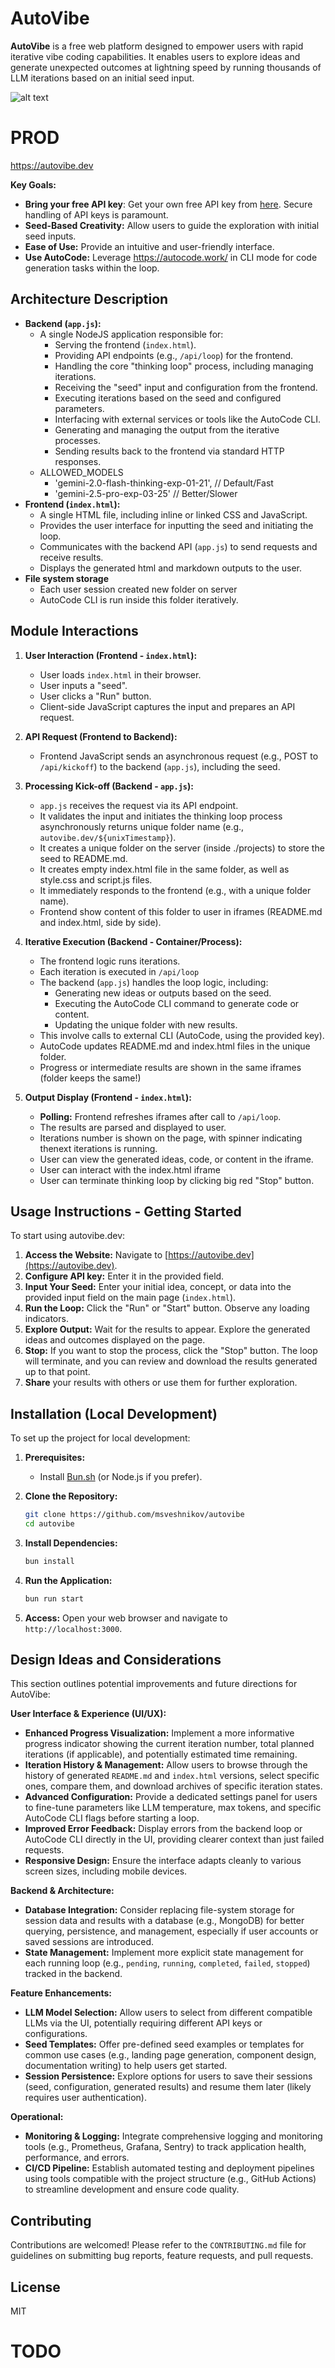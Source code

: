 ﻿# AutoVibe

**AutoVibe** is a free web platform designed to empower users with rapid iterative vibe coding
capabilities. It enables users to explore ideas and generate unexpected outcomes at lightning speed
by running thousands of LLM iterations based on an initial seed input.

![alt text](image.png)

# PROD

https://autovibe.dev

**Key Goals:**

- **Bring your free API key**: Get your own free API key from
  [here](https://aistudio.google.com/apikey). Secure handling of API keys is paramount.
- **Seed-Based Creativity:** Allow users to guide the exploration with initial seed inputs.
- **Ease of Use:** Provide an intuitive and user-friendly interface.
- **Use AutoCode:** Leverage https://autocode.work/ in CLI mode for code generation tasks within the
  loop.

## Architecture Description

- **Backend (`app.js`):**
    - A single NodeJS application responsible for:
        - Serving the frontend (`index.html`).
        - Providing API endpoints (e.g., `/api/loop`) for the frontend.
        - Handling the core "thinking loop" process, including managing iterations.
        - Receiving the "seed" input and configuration from the frontend.
        - Executing iterations based on the seed and configured parameters.
        - Interfacing with external services or tools like the AutoCode CLI.
        - Generating and managing the output from the iterative processes.
        - Sending results back to the frontend via standard HTTP responses.
    - ALLOWED_MODELS
        - 'gemini-2.0-flash-thinking-exp-01-21', // Default/Fast
        - 'gemini-2.5-pro-exp-03-25' // Better/Slower
- **Frontend (`index.html`):**
    - A single HTML file, including inline or linked CSS and JavaScript.
    - Provides the user interface for inputting the seed and initiating the loop.
    - Communicates with the backend API (`app.js`) to send requests and receive results.
    - Displays the generated html and markdown outputs to the user.
- **File system storage**
    - Each user session created new folder on server
    - AutoCode CLI is run inside this folder iteratively.

## Module Interactions

1.  **User Interaction (Frontend - `index.html`):**

    - User loads `index.html` in their browser.
    - User inputs a "seed".
    - User clicks a "Run" button.
    - Client-side JavaScript captures the input and prepares an API request.

2.  **API Request (Frontend to Backend):**

    - Frontend JavaScript sends an asynchronous request (e.g., POST to `/api/kickoff`) to the
      backend (`app.js`), including the seed.

3.  **Processing Kick-off (Backend - `app.js`):**

    - `app.js` receives the request via its API endpoint.
    - It validates the input and initiates the thinking loop process asynchronously returns unique
      folder name (e.g., `autovibe.dev/${unixTimestamp}`).
    - It creates a unique folder on the server (inside ./projects) to store the seed to README.md.
    - It creates empty index.html file in the same folder, as well as style.css and script.js files.
    - It immediately responds to the frontend (e.g., with a unique folder name).
    - Frontend show content of this folder to user in iframes (README.md and index.html, side by
      side).

4.  **Iterative Execution (Backend - Container/Process):**

    - The frontend logic runs iterations.
    - Each iteration is executed in `/api/loop`
    - The backend (`app.js`) handles the loop logic, including:
        - Generating new ideas or outputs based on the seed.
        - Executing the AutoCode CLI command to generate code or content.
        - Updating the unique folder with new results.
    - This involve calls to external CLI (AutoCode, using the provided key).
    - AutoCode updates README.md and index.html files in the unique folder.
    - Progress or intermediate results are shown in the same iframes (folder keeps the same!)

5.  **Output Display (Frontend - `index.html`):**
    - **Polling:** Frontend refreshes iframes after call to `/api/loop`.
    - The results are parsed and displayed to user.
    - Iterations number is shown on the page, with spinner indicating thenext iterations is running.
    - User can view the generated ideas, code, or content in the iframe.
    - User can interact with the index.html iframe
    - User can terminate thinking loop by clicking big red "Stop" button.

## Usage Instructions - Getting Started

To start using autovibe.dev:

1.  **Access the Website:** Navigate to [https://autovibe.dev](https://autovibe.dev).
2.  **Configure API key:** Enter it in the provided field.
3.  **Input Your Seed:** Enter your initial idea, concept, or data into the provided input field on
    the main page (`index.html`).
4.  **Run the Loop:** Click the "Run" or "Start" button. Observe any loading indicators.
5.  **Explore Output:** Wait for the results to appear. Explore the generated ideas and outcomes
    displayed on the page.
6.  **Stop:** If you want to stop the process, click the "Stop" button. The loop will terminate, and
    you can review and download the results generated up to that point.
7.  **Share** your results with others or use them for further exploration.

## Installation (Local Development)

To set up the project for local development:

1.  **Prerequisites:**
    - Install [Bun.sh](https://bun.sh/) (or Node.js if you prefer).
2.  **Clone the Repository:**
    ```bash
    git clone https://github.com/msveshnikov/autovibe
    cd autovibe
    ```
3.  **Install Dependencies:**
    ```bash
    bun install
    ```
4.  **Run the Application:**

    ```bash
    bun run start
    ```

5.  **Access:** Open your web browser and navigate to `http://localhost:3000`.

## Design Ideas and Considerations

This section outlines potential improvements and future directions for AutoVibe:

**User Interface & Experience (UI/UX):**

- **Enhanced Progress Visualization:** Implement a more informative progress indicator showing the
  current iteration number, total planned iterations (if applicable), and potentially estimated time
  remaining.
- **Iteration History & Management:** Allow users to browse through the history of generated
  `README.md` and `index.html` versions, select specific ones, compare them, and download archives
  of specific iteration states.
- **Advanced Configuration:** Provide a dedicated settings panel for users to fine-tune parameters
  like LLM temperature, max tokens, and specific AutoCode CLI flags before starting a loop.
- **Improved Error Feedback:** Display errors from the backend loop or AutoCode CLI directly in the
  UI, providing clearer context than just failed requests.
- **Responsive Design:** Ensure the interface adapts cleanly to various screen sizes, including
  mobile devices.

**Backend & Architecture:**

- **Database Integration:** Consider replacing file-system storage for session data and results with
  a database (e.g., MongoDB) for better querying, persistence, and management, especially if user
  accounts or saved sessions are introduced.
- **State Management:** Implement more explicit state management for each running loop (e.g.,
  `pending`, `running`, `completed`, `failed`, `stopped`) tracked in the backend.

**Feature Enhancements:**

- **LLM Model Selection:** Allow users to select from different compatible LLMs via the UI,
  potentially requiring different API keys or configurations.
- **Seed Templates:** Offer pre-defined seed examples or templates for common use cases (e.g.,
  landing page generation, component design, documentation writing) to help users get started.
- **Session Persistence:** Explore options for users to save their sessions (seed, configuration,
  generated results) and resume them later (likely requires user authentication).

**Operational:**

- **Monitoring & Logging:** Integrate comprehensive logging and monitoring tools (e.g., Prometheus,
  Grafana, Sentry) to track application health, performance, and errors.
- **CI/CD Pipeline:** Establish automated testing and deployment pipelines using tools compatible
  with the project structure (e.g., GitHub Actions) to streamline development and ensure code
  quality.

## Contributing

Contributions are welcomed! Please refer to the `CONTRIBUTING.md` file for guidelines on submitting
bug reports, feature requests, and pull requests.

## License

MIT

# TODO
